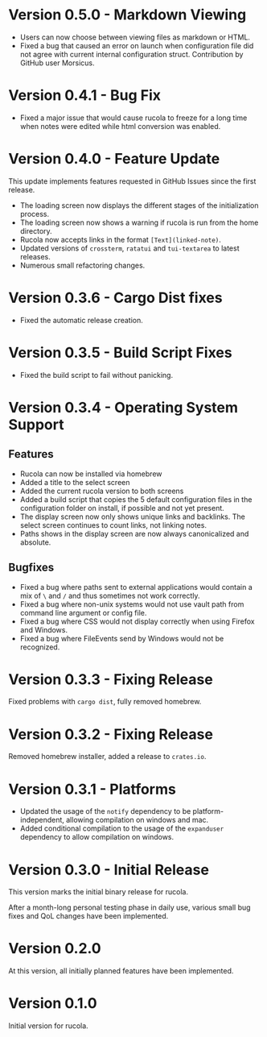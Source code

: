 # Version 0.5.0 - Markdown Viewing
 - Users can now choose between viewing files as markdown or HTML.
 - Fixed a bug that caused an error on launch when configuration file did not agree with current internal configuration struct. Contribution by GitHub user Morsicus.

# Version 0.4.1 - Bug Fix
 - Fixed a major issue that would cause rucola to freeze for a long time when notes were edited while html conversion was enabled.

# Version 0.4.0 - Feature Update
This update implements features requested in GitHub Issues since the first release.
 - The loading screen now displays the different stages of the initialization process.
 - The loading screen now shows a warning if rucola is run from the home directory.
 - Rucola now accepts links in the format `[Text](linked-note)`.
 - Updated versions of `crossterm`, `ratatui` and `tui-textarea` to latest releases.
 - Numerous small refactoring changes.

# Version 0.3.6 - Cargo Dist fixes
 - Fixed the automatic release creation.

# Version 0.3.5 - Build Script Fixes
 - Fixed the build script to fail without panicking.

# Version 0.3.4 - Operating System Support

## Features
 - Rucola can now be installed via homebrew
 - Added a title to the select screen
 - Added the current rucola version to both screens
 - Added a build script that copies the 5 default configuration files in the configuration folder on install, if possible and not yet present.
 - The display screen now only shows unique links and backlinks. The select screen continues to count links, not linking notes.
 - Paths shows in the display screen are now always canonicalized and absolute.

 ## Bugfixes
 - Fixed a bug where paths sent to external applications would contain a mix of `\` and `/` and thus sometimes not work correctly.
 - Fixed a bug where non-unix systems would not use vault path from command line argument or config file.
 - Fixed a bug where CSS would not display correctly when using Firefox and Windows.
 - Fixed a bug where FileEvents send by Windows would not be recognized.


# Version 0.3.3 - Fixing Release
Fixed problems with `cargo dist`, fully removed homebrew.

# Version 0.3.2 - Fixing Release
Removed homebrew installer, added a release to `crates.io`.

# Version 0.3.1 - Platforms
 - Updated the usage of the `notify` dependency to be platform-independent, allowing compilation on windows and mac.
 - Added conditional compilation to the usage of the `expanduser` dependency to allow compilation on windows.

# Version 0.3.0 - Initial Release
This version marks the initial binary release for rucola.

After a month-long personal testing phase in daily use, various small bug fixes and QoL changes have been implemented.

# Version 0.2.0
At this version, all initially planned features have been implemented.

# Version 0.1.0
Initial version for rucola.
